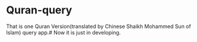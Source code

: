 # Quran-query
That is one Quran Version(translated by Chinese Shaikh Mohammed Sun of Islam) query app.#
Now it is just in developing.

